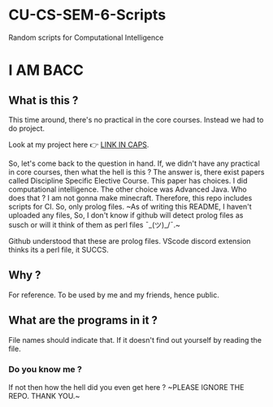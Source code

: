 # CU-CS-SEM-6-Scripts
Random scripts for Computational Intelligence

# I AM BACC

## What is this ?
This time around, there's no practical in the core courses. Instead we had to do project.

Look at my project here 👉 [LINK IN CAPS](https://github.com/ShambaC/Handwritten-Text-Recognition).

So, let's come back to the question in hand. If, we didn't have any practical in core courses, then what the hell is this ? The answer is, there exist papers called Discipline Specific Elective Course. This paper has choices. I did computational intelligence. The other choice was Advanced Java. Who does that ? I am not gonna make minecraft. Therefore, this repo includes scripts for CI. So, only prolog files. ~As of writing this README, I haven't uploaded any files, So, I don't know if github will detect prolog files as susch or will it think of them as perl files ¯\_(ツ)_/¯.~

Github understood that these are prolog files. VScode discord extension thinks its a perl file, it SUCCS.

## Why ?
For reference. To be used by me and my friends, hence public.

## What are the programs in it ?
File names should indicate that. If it doesn't find out yourself by reading the file.

### Do you know me ?
If not then how the hell did you even get here ? ~PLEASE IGNORE THE REPO. THANK YOU.~
